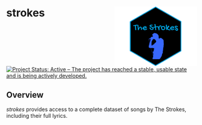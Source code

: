 # strokes <img src="https://github.com/nicolas-izquierdo/strokes/blob/737791f3e4ed33d09e3758c53d0e2040c40ad1f0/Logo.png" align="right" height="158" />


[![Project Status: Active – The project has reached a stable, usable
state and is being actively
developed.](https://www.repostatus.org/badges/latest/active.svg)](https://www.repostatus.org/#active)


## Overview
*strokes* provides access to a complete dataset of songs by The Strokes, including their full lyrics. 
